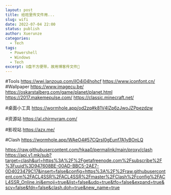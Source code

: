 ```yaml
---
layout: post
title: 给班里传文件用...
slug: wifi
date: 2022-07-04 22:00
status: publish
author: Xuerunze
categories: 
  - Tech
tags:
  - Powershell
  - Windows
  - Tech
excerpt: U盘不方便带，故用博客传文件🤣
---
```



#Tools
https://wwi.lanzoup.com/ilO4i04hohcf
https://www.iconfont.cn/
#Wallpaper
https://www.imagecu.be/
https://oskarstalberg.com/game/planet/planet.html
https://2017.makemepulse.com/
https://classic.minecraft.net/

#桌面小工具
https://wormhole.app/od2zq#k81V4IZp6zJwoJZPpezdzw

#资源站
https://al.chirmyram.com/

#影视站
https://azx.me/

#Clash
https://wormhole.app/WAeO4#57CQrsI0gEunf7A1yBOnLQ

https://raw.githubusercontent.com/hkaa0/permalink/main/proxy/clash
https://api.v1.mk/sub?target=clash&url=https%3A%2F%2Fgetafreenode.com%2Fsubscribe%2F%3Fuuid%3D947608BE-00AD-BBC5-2AE7-0D4023479C17&insert=false&config=https%3A%2F%2Fraw.githubusercontent.com%2FACL4SSR%2FACL4SSR%2Fmaster%2FClash%2Fconfig%2FACL4SSR_Online.ini&emoji=true&list=false&udp=true&tfo=false&expand=true&scv=false&fdn=false&clash.doh=true&new_name=true
